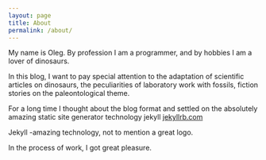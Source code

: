 ```yaml
---
layout: page
title: About
permalink: /about/
---
```

My name is Oleg. By profession I am a programmer, and by hobbies I am a lover of dinosaurs. 

In this blog, I want to pay special attention to the adaptation of scientific articles on dinosaurs, the peculiarities of laboratory work with fossils, fiction stories on the paleontological theme. 

For a long time I thought about the blog format and settled on the absolutely amazing static site generator technology jekyll [jekyllrb.com](https://jekyllrb.com/)

Jekyll -amazing technology, not to mention a great logo. 

In the process of work, I got great pleasure. 

